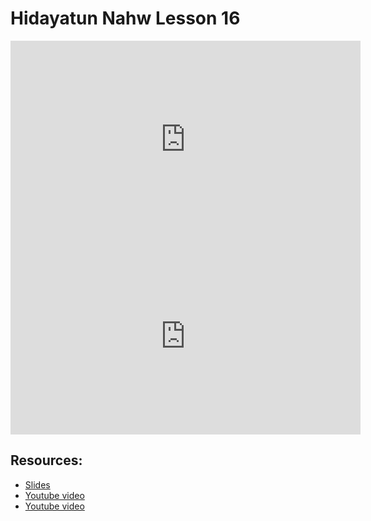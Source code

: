 # Hidayatun Nahw Lesson 16

<iframe width="560" height="315" src="https://www.youtube-nocookie.com/embed/19nvnyk4WV0?start=0" frameborder="0" allow="accelerometer; autoplay; encrypted-media; gyroscope; picture-in-picture" allowfullscreen="allowfullscreen"></iframe><BR>

<iframe width="560" height="315" src="https://www.youtube-nocookie.com/embed/TPBbzwu7JPI?start=0" frameborder="0" allow="accelerometer; autoplay; encrypted-media; gyroscope; picture-in-picture" allowfullscreen="allowfullscreen"></iframe><BR>



## Resources:
- [Slides](https://github.com/arshare/resources_balagha_pdfs)
- [Youtube video](https://www.youtube.com/watch?v=19nvnyk4WV0&list=PLzn0qdi6JpdtdAyaM2yvvY1Yk9i4EpLHD&index=55)
- [Youtube video](https://www.youtube.com/watch?v=TPBbzwu7JPI&list=PLzn0qdi6JpdtdAyaM2yvvY1Yk9i4EpLHD&index=56)
